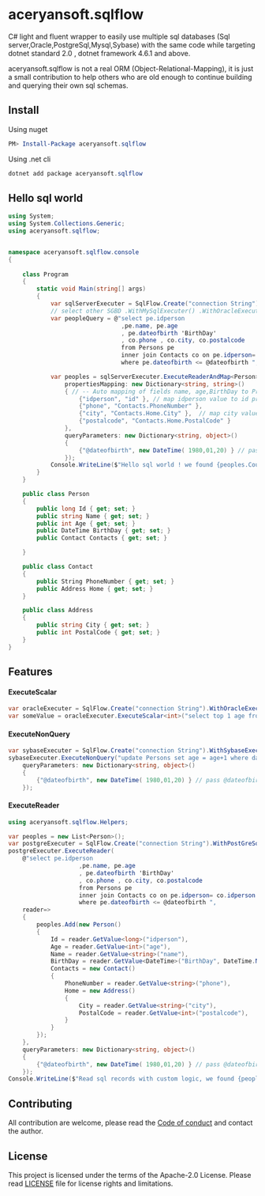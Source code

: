 # aceryansoft.sqlflow
C# light and fluent wrapper to easily use multiple sql databases (Sql server,Oracle,PostgreSql,Mysql,Sybase) with the same code while targeting dotnet standard 2.0 , dotnet framework 4.6.1 and above.

aceryansoft.sqlflow is not a real ORM (Object-Relational-Mapping), it is just a small contribution to help others who are old enough to continue building and querying their own sql schemas.  


## Install 
Using nuget
``` powershell 
PM> Install-Package aceryansoft.sqlflow
```
Using .net cli
``` powershell 
dotnet add package aceryansoft.sqlflow
```

## Hello sql world
``` c#
using System;
using System.Collections.Generic;
using aceryansoft.sqlflow;


namespace aceryansoft.sqlflow.console
{
 
    class Program
    {
        static void Main(string[] args)
        {
            var sqlServerExecuter = SqlFlow.Create("connection String").WithSqlServerExecuter();
            // select other SGBD .WithMySqlExecuter() .WithOracleExecuter() .WithPostGreSqlExecuter() .WithSybaseExecuter()
            var peopleQuery = @"select pe.idperson 
                                ,pe.name, pe.age  
                                , pe.dateofbirth 'BirthDay'
                                , co.phone , co.city, co.postalcode
                                from Persons pe 
                                inner join Contacts co on pe.idperson= co.idperson
                                where pe.dateofbirth <= @dateofbirth ";

            var peoples = sqlServerExecuter.ExecuteReaderAndMap<Person>(peopleQuery,
                propertiesMapping: new Dictionary<string, string>()
                { // -- Auto mapping of fields name, age,BirthDay to Properties of object Person
                    {"idperson", "id" }, // map idperson value to id property of object Person 
                    {"phone", "Contacts.PhoneNumber" }, 
                    {"city", "Contacts.Home.City" },  // map city value to property Person.Contacts.Home.City
                    {"postalcode", "Contacts.Home.PostalCode" }
                },
                queryParameters: new Dictionary<string, object>()
                {
                    {"@dateofbirth", new DateTime( 1980,01,20) } // pass @dateofbirth to the sql query
                });
            Console.WriteLine($"Hello sql world ! we found {peoples.Count} people(s)");
        }
    }

    public class Person
    {
        public long Id { get; set; }
        public string Name { get; set; }
        public int Age { get; set; }
        public DateTime BirthDay { get; set; }
        public Contact Contacts { get; set; }

    }

    public class Contact
    {
        public String PhoneNumber { get; set; }
        public Address Home { get; set; }
    }

    public class Address
    {
        public string City { get; set; }
        public int PostalCode { get; set; }
    }
}
```

## Features

#### ExecuteScalar 
``` c#
var oracleExecuter = SqlFlow.Create("connection String").WithOracleExecuter();
var someValue = oracleExecuter.ExecuteScalar<int>("select top 1 age from Persons"); 
```

#### ExecuteNonQuery 
``` c#
var sybaseExecuter = SqlFlow.Create("connection String").WithSybaseExecuter();
sybaseExecuter.ExecuteNonQuery("update Persons set age = age+1 where dateofbirth <= @dateofbirth", 
    queryParameters: new Dictionary<string, object>()
    {
        {"@dateofbirth", new DateTime( 1980,01,20) } // pass @dateofbirth to the sql query
    });
```

#### ExecuteReader 

``` c#
using aceryansoft.sqlflow.Helpers;
```

``` c#
var peoples = new List<Person>();
var postgreExecuter = SqlFlow.Create("connection String").WithPostGreSqlExecuter();
postgreExecuter.ExecuteReader(
    @"select pe.idperson 
                    ,pe.name, pe.age  
                    , pe.dateofbirth 'BirthDay'
                    , co.phone , co.city, co.postalcode
                    from Persons pe 
                    inner join Contacts co on pe.idperson= co.idperson
                    where pe.dateofbirth <= @dateofbirth ",
    reader=>
    {
        peoples.Add(new Person()
        {
            Id = reader.GetValue<long>("idperson"),
            Age = reader.GetValue<int>("age"),
            Name = reader.GetValue<string>("name"),
            BirthDay = reader.GetValue<DateTime>("BirthDay", DateTime.Now.AddDays(-10)),
            Contacts = new Contact()
            {
                PhoneNumber = reader.GetValue<string>("phone"),
                Home = new Address()
                {
                    City = reader.GetValue<string>("city"),
                    PostalCode = reader.GetValue<int>("postalcode"),
                }
            }
        });
    },
    queryParameters: new Dictionary<string, object>()
    {
        {"@dateofbirth", new DateTime( 1980,01,20) } // pass @dateofbirth to the sql query
    });
Console.WriteLine($"Read sql records with custom logic, we found {peoples.Count} people(s)");
```


## Contributing
All contribution are welcome, please read the [Code of conduct](https://github.com/aceryan-consulting/aceryansoft.sqlflow/blob/develop/CODE_OF_CONDUCT.md) and contact the author.
 

## License
This project is licensed under the terms of the Apache-2.0 License. 
Please read [LICENSE](LICENSE.md) file for license rights and limitations.
 
